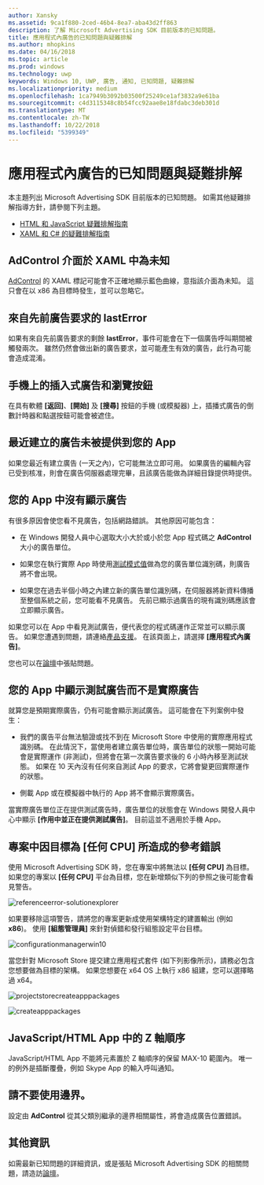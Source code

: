 ```yaml
---
author: Xansky
ms.assetid: 9ca1f880-2ced-46b4-8ea7-aba43d2ff863
description: 了解 Microsoft Advertising SDK 目前版本的已知問題。
title: 應用程式內廣告的已知問題與疑難排解
ms.author: mhopkins
ms.date: 04/16/2018
ms.topic: article
ms.prod: windows
ms.technology: uwp
keywords: Windows 10, UWP, 廣告, 通知, 已知問題, 疑難排解
ms.localizationpriority: medium
ms.openlocfilehash: 1ca7949b3092b03500f25249ce1af3832a9e61ba
ms.sourcegitcommit: c4d3115348c8b54fcc92aae8e18fdabc3deb301d
ms.translationtype: MT
ms.contentlocale: zh-TW
ms.lasthandoff: 10/22/2018
ms.locfileid: "5399349"
---
```

# <a name="known-issues-and-troubleshooting-for-ads-in-apps"></a>應用程式內廣告的已知問題與疑難排解

本主題列出 Microsoft Advertising SDK 目前版本的已知問題。 如需其他疑難排解指導方針，請參閱下列主題。

* [HTML 和 JavaScript 疑難排解指南](html-and-javascript-troubleshooting-guide.md)
* [XAML 和 C# 的疑難排解指南](xaml-and-c-troubleshooting-guide.md)

## <a name="adcontrol-interface-unknown-in-xaml"></a>AdControl 介面於 XAML 中為未知

[AdControl](https://docs.microsoft.com/uwp/api/microsoft.advertising.winrt.ui.adcontrol) 的 XAML 標記可能會不正確地顯示藍色曲線，意指該介面為未知。 這只會在以 x86 為目標時發生，並可以忽略它。

## <a name="lasterror-from-previous-ad-request"></a>來自先前廣告要求的 lastError

如果有來自先前廣告要求的剩餘 **lastError**，事件可能會在下一個廣告呼叫期間被觸發兩次。 雖然仍然會做出新的廣告要求，並可能產生有效的廣告，此行為可能會造成混淆。

## <a name="interstitial-ads-and-navigation-buttons-on-phones"></a>手機上的插入式廣告和瀏覽按鈕

在具有軟體 **\[返回\]**、**\[開始\]** 及 **\[搜尋\]** 按鈕的手機 (或模擬器) 上，插播式廣告的倒數計時器和點選按鈕可能會被遮住。

## <a name="recently-created-ads-are-not-being-served-to-your-app"></a>最近建立的廣告未被提供到您的 App

如果您最近有建立廣告 (一天之內)，它可能無法立即可用。 如果廣告的編輯內容已受到核准，則會在廣告伺服器處理完畢，且該廣告能做為詳細目錄提供時提供。

## <a name="no-ads-are-shown-in-your-app"></a>您的 App 中沒有顯示廣告

有很多原因會使您看不見廣告，包括網路錯誤。 其他原因可能包含：

* 在 Windows 開發人員中心選取大小大於或小於您 App 程式碼之 **AdControl** 大小的廣告單位。

* 如果您在執行實際 App 時使用[測試模式值](set-up-ad-units-in-your-app.md#test-ad-units)做為您的廣告單位識別碼，則廣告將不會出現。

* 如果您在過去半個小時之內建立新的廣告單位識別碼，在伺服器將新資料傳播至整個系統之前，您可能看不見廣告。 先前已顯示過廣告的現有識別碼應該會立即顯示廣告。

如果您可以在 App 中看見測試廣告，便代表您的程式碼運作正常並可以顯示廣告。 如果您遭遇到問題，請連絡[產品支援](https://developer.microsoft.com/en-us/windows/support)。 在該頁面上，請選擇 **\[應用程式內廣告\]**。

您也可以在[論壇](http://go.microsoft.com/fwlink/p/?LinkId=401266)中張貼問題。

## <a name="test-ads-are-showing-in-your-app-instead-of-live-ads"></a>您的 App 中顯示測試廣告而不是實際廣告

就算您是預期實際廣告，仍有可能會顯示測試廣告。 這可能會在下列案例中發生：

* 我們的廣告平台無法驗證或找不到在 Microsoft Store 中使用的實際應用程式識別碼。 在此情況下，當使用者建立廣告單位時，廣告單位的狀態一開始可能會是實際運作 (非測試)，但將會在第一次廣告要求後的 6 小時內移至測試狀態。 如果在 10 天內沒有任何來自測試 App 的要求，它將會變更回實際運作的狀態。

* 側載 App 或在模擬器中執行的 App 將不會顯示實際廣告。

當實際廣告單位正在提供測試廣告時，廣告單位的狀態會在 Windows 開發人員中心中顯示 **\[作用中並正在提供測試廣告\]**。 目前這並不適用於手機 App。


<span id="reference_errors"/>

## <a name="reference-errors-caused-by-targeting-any-cpu-in-your-project"></a>專案中因目標為 [任何 CPU] 所造成的參考錯誤

使用 Microsoft Advertising SDK 時，您在專案中將無法以 **\[任何 CPU\]** 為目標。 如果您的專案以 **\[任何 CPU\]** 平台為目標，您在新增類似下列的參照之後可能會看見警告。

![referenceerror\-solutionexplorer](images/13-19629921-023c-42ec-b8f5-bc0b63d5a191.jpg)

如果要移除這項警告，請將您的專案更新成使用架構特定的建置輸出 (例如 **x86**)。 使用 **\[組態管理員\]** 來針對偵錯和發行組態設定平台目標。

![configurationmanagerwin10](images/13-87074274-c10d-4dbd-9a06-453b7184f8de.png)

當您針對 Microsoft Store 提交建立應用程式套件 (如下列影像所示)，請務必包含您想要做為目標的架構。 如果您想要在 x64 OS 上執行 x86 組建，您可以選擇略過 x64。

![projectstorecreateapppackages](images/13-a99b05a4-8917-4c53-822e-2548fadf828a.png)

![createapppackages](images/13-16280cb1-a838-42b9-9256-eac7f33f5603.png)

## <a name="z-order-in-javascripthtml-apps"></a>JavaScript/HTML App 中的 Z 軸順序

JavaScript/HTML App 不能將元素置於 Z 軸順序的保留 MAX-10 範圍內。 唯一的例外是插斷覆疊，例如 Skype App 的輸入呼叫通知。

<span id="bkmk-ui"/>

## <a name="do-not-use-borders"></a>請不要使用邊界。

設定由 **AdControl** 從其父類別繼承的邊界相關屬性，將會造成廣告位置錯誤。

## <a name="more-information"></a>其他資訊

如需最新已知問題的詳細資訊，或是張貼 Microsoft Advertising SDK 的相關問題，請造訪[論壇](http://go.microsoft.com/fwlink/p/?LinkId=401266)。

 

 
